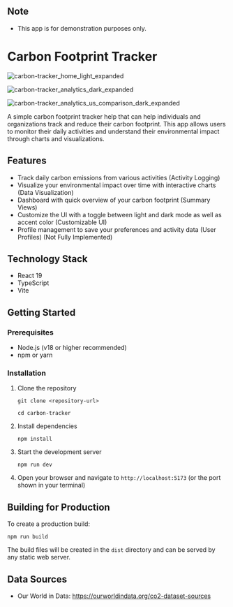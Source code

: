 
## Note

- This app is for demonstration purposes only.

  
# Carbon Footprint Tracker

![carbon-tracker_home_light_expanded](https://github.com/user-attachments/assets/a6dd19a4-f7e4-46c8-87ef-7757383a2444)

![carbon-tracker_analytics_dark_expanded](https://github.com/user-attachments/assets/ae5765e1-e5c4-4ec6-8000-33ece9bdd52a)

![carbon-tracker_analytics_us_comparison_dark_expanded](https://github.com/user-attachments/assets/9b418f4c-c13f-4302-aead-dfd933f534c4)



A simple carbon footprint tracker help that can help individuals and organizations track and reduce their carbon footprint. This app allows users to monitor their daily activities and understand their environmental impact through charts and visualizations.

## Features


- Track daily carbon emissions from various activities (Activity Logging)
- Visualize your environmental impact over time with interactive charts (Data Visualization)
- Dashboard with quick overview of your carbon footprint (Summary Views)
- Customize the UI with a toggle between light and dark mode as well as accent color (Customizable UI)
- Profile management to save your preferences and activity data (User Profiles) (Not Fully Implemented)

## Technology Stack

- React 19
- TypeScript
- Vite

## Getting Started

### Prerequisites

- Node.js (v18 or higher recommended)
- npm or yarn

### Installation

1. Clone the repository

   ```
   git clone <repository-url>

   cd carbon-tracker
   ```

2. Install dependencies

   ```
   npm install
   ```

3. Start the development server

   ```
   npm run dev
   ```

4. Open your browser and navigate to `http://localhost:5173` (or the port shown in your terminal)

## Building for Production

To create a production build:

```
npm run build
```

The build files will be created in the `dist` directory and can be served by any static web server.


## Data Sources
  - Our World in Data: https://ourworldindata.org/co2-dataset-sources
